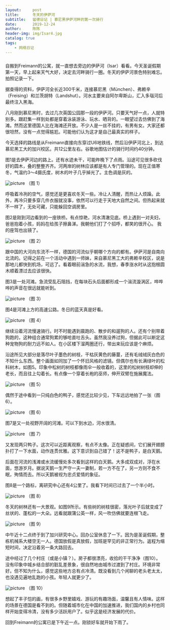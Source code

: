 ```yaml
---
layout:     post
title:      冬天的伊萨河
subtitle:   留德日记 | 慕尼黑伊萨河畔的第一次骑行
date:       2019-12-24
author:     陈陈
header-img: img/Isar4.jpg
catalog: true
tags:
    - 网络日记
---
```


###


自搬到Freimann的公寓，就一直想去旁边的伊萨河（Isar）看看。今天圣诞假期第一天，早上起来天气大好，决定去河畔骑行一圈。冬天的伊萨河景色特别难忘。拍照记录一下。

据查得的资料，伊萨河全长近300千米，连接慕尼黑（München）、弗赖辛（Freising）和兰茨胡特（Landshut）。河水主要来自阿尔卑斯山，汇入多瑙河后最终注入黑海。

八月刚到慕尼黑时，去过几次英国公园那一段的伊萨河。只要天气好一点，人就特别多。跟赶集一样到处都是穿着泳装游泳、玩水、晒背的。一眼望过去仿佛到了海滩。然而这里德国人比在海滩还开放。不少人是一丝不挂的，有男有女。大家还都很坦然，没有一点觉得尴尬。可能他们认为这才是自己最真实的样子。

今天选择的路线是从Freimann直接向东穿过U6地铁线，然后沿伊萨河北上，到达慕尼黑工大的加兴校区。共12公里左右。谷歌地图估计的骑行时间约40分钟。

图1是去伊萨河边的路上。还有水迹未干，可能昨晚下了点雨。沿途可见很多砍伐好的圆木，叠的整整齐齐。河两岸的树林应该都是有人专门管理的。现在正值寒冬，气温约3～4摄氏度，树木的叶子几乎掉光了。主色调是灰的。

![picture](https://chenchenx.com/img/Isar1.jpg)
（图 1）

呼吸着冷冽的空气，感觉还是更喜欢冬天一些。冷让人清醒，而热让人烦躁。此外，再冷只要多穿几件衣服就没事，依然可以行走于天地大自然之间。但热起来就不一样了，无处可藏，只能躲回空调房里。

图2是刚到河边看到的一座铁桥。有点惊艳，河水清澈见底。桥上遇到一对夫妇，爸爸抱着小孩，妈妈在给孩子擦鼻涕。我朝他们打了个招呼，都笑的很开心。
我的座驾也出镜了。

![picture](https://chenchenx.com/img/Isar2.jpg)
（图 2）

跟中国的大河向东流不一样，德国的河流似乎朝哪个方向的都有。伊萨河是自南向北流的。记得之前在一个活动中遇到一师妹，来自慕尼黑工大的弗赖辛校区，说是那地儿都快到机场，可远了。看着眼前湍急的水流，我想，春季涨水时从这抱根圆木顺着漂过去应该很快。

图3是一处河滩。急流受乱石阻挡，在每块石头后面都形成一个湍流漩涡区，哗哗哗的声音在很远就能听到。

![picture](https://chenchenx.com/img/Isar3.jpg)
（图 3）

图4是河滩上方的高速公路。冬日的蓝天真是好看。

![picture](https://chenchenx.com/img/Isar4.jpg)
（图 4）

继续沿着河流慢速骑行。时不时能遇到晨跑的、散步的和遛狗的人。还有个别带着狗跑的，这种组合通常狗累的够呛直吐舌头。虽然我没养过狗，但据此可以断定这种宠物狗的耐力远不如人。在小区楼下溜两圈还行，带出来玩应该是个麻烦。

沿途所见大部分是落尽叶子墨色的树枝，干枯灰黄色的藤蔓，还有毛绒绒灰白色的不知什么东西。整个画面如同加了一个怀旧风格的滤镜。但偶尔也有长满绿叶的松科树木，如图5。印象中松树的树枝都像雨伞一般收着的，这里的松树树枝却伸的老长，而且往上勾着长。有点像一个穿着长袍的巫师，伸开双臂在施展魔法。

![picture](https://chenchenx.com/img/Isar5.jpg)
（图 5）

偶然于途中看到一只纯白色的鸭子，感觉还比较少见，下车远远地拍了一张（图6）。

![picture](https://chenchenx.com/img/Isar6.jpg)
（图 6）

图7是又一处视野开阔的河滩。可以下到水边，河水很清。

![picture](https://chenchenx.com/img/Isar7.jpg)
（图 7）

又发现两只鸭子。这次可以近距离观察，有点不太像。正在疑惑间，它们展开翅膀扑打了一下水面，动作连贯优雅。这下意识到自己错了！这不是鸭子，是白天鹅。

后面在河流的浅滩或水流缓慢处多次看到这样的白天鹅。大多成双成对，浮在水面，悠游岁月。据说天鹅一生严守一夫一妻制，若一方不在了，另一方则不食不眠，殉情而去。所以天鹅被视为忠贞爱情的象征。

图8是一个路标，离研究中心还有4公里了。我看下时间已过去了一个半小时。

![picture](https://chenchenx.com/img/Isar8.jpg)
（图 8）

冬天的树林还有一大景观。如图9所示。有些树的树枝很密，落光叶子后就变成了丝状的、蓬松的一大朵。远看就跟蒲公英一样，风一吹仿佛就要连根飞走。

![picture](https://chenchenx.com/img/Isar9.jpg)
（图 9）

中午近十二点终于到了加兴研究中心。回办公室休息了一下。因为是圣诞假期，整栋机械系大楼空无一人。德国放假是真放假，加班是罕见的非正常行为。返程为缩短时间，决定沿着另一条大路回去。

途中经过了几个村庄（或是小镇？）。房子都很漂亮，收拾的干干净净（图10）。没有印象中城乡结合部的脏乱差景象，很自然地由城市过渡到了村庄。环境非常好。但不知为什么，感觉这些地方总有点冷清。既没看到几个闲聊的老头老太太，也没遇见遍地乱跑的小孩。年轻人就更少了。

![picture](https://chenchenx.com/img/Isar10.jpg)
（图 10）

想起了丰子恺的画，有很多乡野里嬉戏、游玩的有趣场面，温馨且有人情味。这样的场景在德国是看不到的。但随着城市化在中国的加速推进，我们国内的乡村也同样开始变得冷清，没有多少活跃用户了。似乎这是经济发展的代价。


回到Freimann的公寓已是下午近一点。刚锁好车就开始下雨了。

